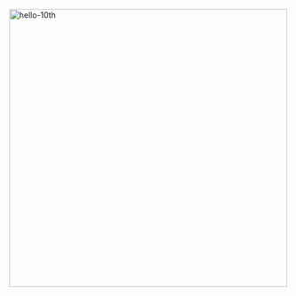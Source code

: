 <img width="500" alt="hello-10th" src="https://user-images.githubusercontent.com/92968138/175806411-7caafd98-7773-4255-b214-9f863c5aa398.png">
